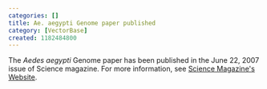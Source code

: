 ```yaml
---
categories: []
title: Ae. aegypti Genome paper published
category: [VectorBase]
created: 1182484800
---
```

The <em>Aedes aegypti</em> Genome paper has been published in the June 22, 2007 issue of Science magazine. For more information, see <a href="http://www.sciencemag.org/content/vol316/issue5832/index.dtl">Science Magazine's Website</a>.
